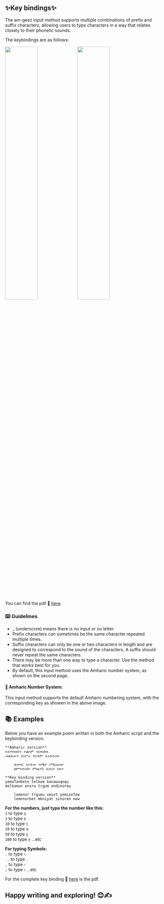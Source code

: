 ## ✨Key bindings✨

The am-geez input method supports multiple combinations of prefix and suffix characters, allowing users to type characters in a way that relates closely to their phonetic sounds.


The keybindings are as follows:
<div>
  <img style="width: 46%;" src="https://github.com/user-attachments/assets/6477fd95-09f1-4b3d-8ed8-b71037a05602">
  <img style="width: 46%;" src="https://github.com/user-attachments/assets/5abc9c4f-bf6a-4e62-8e9e-79281f0b2392">
</div>

You can find the pdf 📄 [here](https://github.com/user-attachments/files/17029134/kbd.pdf).
### ⌨️ Guidelines

  - _ (underscore) means there is no input or no letter.
  - Prefix characters can sometimes be the same character repeated multiple times.
  - Suffix characters can only be one or two characters in length and are designed to correspond to the sound of the characters. A suffix should never repeat the same characters.
  - There may be more than one way to type a character. Use the method that works best for you.
  - By default, this input method uses the Amharic number system, as shown on the second page.
#### 🔢 Amharic Number System:
  This input method supports the default Amharic numbering system, with the corresponding key as showen in the above image.

## 📚 Examples
Below you have an example poem written in both the Amharic script and the keybinding version.
  ```text
  **Amharic version**
የመጣንበትን ተልኮም ባናዉቀዉ
መልካሙን እንሥራ ትርጉም እንዲኖረው

      ለመኖር ትርጉሙ ስሜት የሚሰጠው
      ለምንኖርበት ምክኒያት ሲኖረን ነው።

  **Key binding version**
yemeTanbetn telkom banawuqequ
melkamun ensra trgum endinorew

      lemenor trgumu smiet yemiseTew
      lemnnorbet mkniyat sinoren new

  ```

**For the numbers, just type the number like this:**  
    `1` to type `፩`  
    `2` to type `፪`  
    `10` to type `፲`  
    `20` to type `፳`  
    `50` to type `፶`  
    `100` to type `፻` ...etc

**For typing Symbols:**  
    `.` to type `።`  
    `..` to type `.`  
    `,` to type `፣`  
    `;` to type `፤` ...etc

For the complete key binding 📄 [here](https://github.com/user-attachments/files/17029134/kbd.pdf) is the pdf.

  ## Happy writing and exploring! 😊✍️

 <!-- ![kbdsvg_2](https://github.com/user-attachments/assets/5abc9c4f-bf6a-4e62-8e9e-79281f0b2392)
![kbdsvg_1](https://github.com/user-attachments/assets/5fd49861-1dbc-427b-a487-6b94c7a569d9)
![kbdsvg_1_copy_2](https://github.com/user-attachments/assets/6477fd95-09f1-4b3d-8ed8-b71037a05602)
-->
